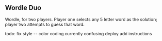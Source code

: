 ## Wordle Duo

Wordle, for two players. Player one selects any 5 letter word as the solution; player two attempts to guess that word.

todo:
fix style -- color coding currently confusing
deploy
add instructions
